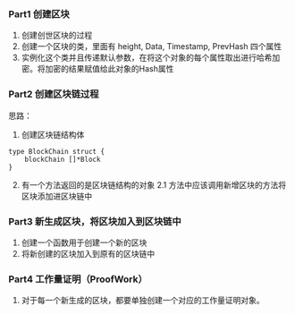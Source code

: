### Part1 创建区块
1. 创建创世区块的过程
2. 创建一个区块的类，里面有 height, Data, Timestamp, PrevHash 四个属性
3. 实例化这个类并且传递默认参数，在将这个对象的每个属性取出进行哈希加密。将加密的结果赋值给此对象的Hash属性

### Part2 创建区块链过程
思路：
1. 创建区块链结构体
```
type BlockChain struct {
    blockChain []*Block
}
```
2. 有一个方法返回的是区块链结构的对象
    2.1 方法中应该调用新增区块的方法将区块添加进区块链中

### Part3 新生成区块，将区块加入到区块链中
1. 创建一个函数用于创建一个新的区块
2. 将新创建的区块加入到原有的区块链中


### Part4 工作量证明（ProofWork）
1. 对于每一个新生成的区块，都要单独创建一个对应的工作量证明对象。